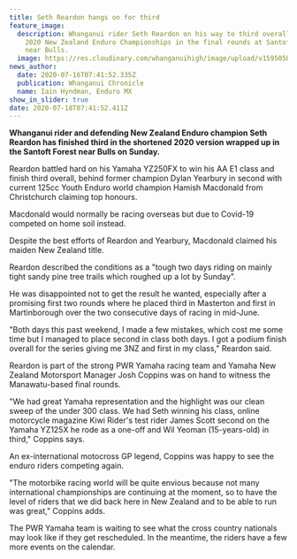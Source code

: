 ```yaml
---
title: Seth Reardon hangs on for third
feature_image:
  description: Whanganui rider Seth Reardon on his way to third overall in the
    2020 New Zealand Enduro Championships in the final rounds at Santoft Forest
    near Bulls.
  image: https://res.cloudinary.com/whanganuihigh/image/upload/v1595058193/News/Seth_Reardon._ex_Chron_16.7.jpg
news_author:
  date: 2020-07-16T07:41:52.335Z
  publication: Whanganui Chronicle
  name: Iain Hyndman, Enduro MX
show_in_slider: true
date: 2020-07-18T07:41:52.411Z
---
```

**Whanganui rider and defending New Zealand Enduro champion Seth Reardon has finished third in the shortened 2020 version wrapped up in the Santoft Forest near Bulls on Sunday.**

Reardon battled hard on his Yamaha YZ250FX to win his AA E1 class and finish third overall, behind former champion Dylan Yearbury in second with current 125cc Youth Enduro world champion Hamish Macdonald from Christchurch claiming top honours.

Macdonald would normally be racing overseas but due to Covid-19 competed on home soil instead.

Despite the best efforts of Reardon and Yearbury, Macdonald claimed his maiden New Zealand title.

Reardon described the conditions as a "tough two days riding on mainly tight sandy pine tree trails which roughed up a lot by Sunday".

He was disappointed not to get the result he wanted, especially after a promising first two rounds where he placed third in Masterton and first in Martinborough over the two consecutive days of racing in mid-June.

"Both days this past weekend, I made a few mistakes, which cost me some time but I managed to place second in class both days. I got a podium finish overall for the series giving me 3NZ and first in my class," Reardon said.

Reardon is part of the strong PWR Yamaha racing team and Yamaha New Zealand Motorsport Manager Josh Coppins was on hand to witness the Manawatu-based final rounds.

"We had great Yamaha representation and the highlight was our clean sweep of the under 300 class. We had Seth winning his class, online motorcycle magazine Kiwi Rider's test rider James Scott second on the Yamaha YZ125X he rode as a one-off and Wil Yeoman (15-years-old) in third," Coppins says.

An ex-international motocross GP legend, Coppins was happy to see the enduro riders competing again.

"The motorbike racing world will be quite envious because not many international championships are continuing at the moment, so to have the level of riders that we did back here in New Zealand and to be able to run was great," Coppins adds.

The PWR Yamaha team is waiting to see what the cross country nationals may look like if they get rescheduled. In the meantime, the riders have a few more events on the calendar.